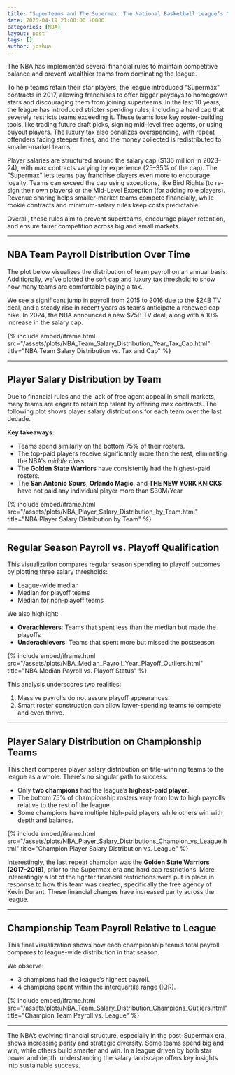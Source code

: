 ```yaml
---
title: "Superteams and The Supermax: The National Basketball League’s Money Game"
date: 2025-04-19 21:00:00 +0000
categories: [NBA]
layout: post
tags: []
author: joshua
---
```


The NBA has implemented several financial rules to maintain competitive balance and prevent wealthier teams from dominating the league. 

To help teams retain their star players, the league introduced "Supermax" contracts in 2017, allowing franchises to offer bigger paydays to homegrown stars and discouraging them from joining superteams. In the last 10 years, the league has introduced stricter spending rules, including a hard cap that severely restricts teams exceeding it. These teams lose key roster-building tools, like trading future draft picks, signing mid-level free agents, or using buyout players. The luxury tax also penalizes overspending, with repeat offenders facing steeper fines, and the money collected is redistributed to smaller-market teams.

Player salaries are structured around the salary cap ($136 million in 2023–24), with max contracts varying by experience (25–35% of the cap). The "Supermax" lets teams pay franchise players even more to encourage loyalty. Teams can exceed the cap using exceptions, like Bird Rights (to re-sign their own players) or the Mid-Level Exception (for adding role players). Revenue sharing helps smaller-market teams compete financially, while rookie contracts and minimum-salary rules keep costs predictable.

Overall, these rules aim to prevent superteams, encourage player retention, and ensure fairer competition across big and small markets.

---

## NBA Team Payroll Distribution Over Time

The plot below visualizes the distribution of team payroll on an annual basis. Additionally, we’ve plotted the soft cap and luxury tax threshold to show how many teams are comfortable paying a tax.

We see a significant jump in payroll from 2015 to 2016 due to the $24B TV deal, and a steady rise in recent years as teams anticipate a renewed cap hike. In 2024, the NBA announced a new $75B TV deal, along with a 10% increase in the salary cap.

{% include embed/iframe.html 
  src="/assets/plots/NBA_Team_Salary_Distribution_Year_Tax_Cap.html" 
  title="NBA Team Salary Distribution vs. Tax and Cap" 
%}

---

## Player Salary Distribution by Team

Due to financial rules and the lack of free agent appeal in small markets, many teams are eager to retain top talent by offering max contracts. The following plot shows player salary distributions for each team over the last decade.

**Key takeaways:**
- Teams spend similarly on the bottom 75% of their rosters.
- The top-paid players receive significantly more than the rest, eliminating the NBA's _middle class_
- The **Golden State Warriors** have consistently had the highest-paid rosters.
- The **San Antonio Spurs**, **Orlando Magic**, and **THE NEW YORK KNICKS** have not paid any individual player more than $30M/Year

{% include embed/iframe.html 
  src="/assets/plots/NBA_Player_Salary_Distribution_by_Team.html" 
  title="NBA Player Salary Distribution by Team" 
%}


---

## Regular Season Payroll vs. Playoff Qualification

This visualization compares regular season spending to playoff outcomes by plotting three salary thresholds:
- League-wide median
- Median for playoff teams
- Median for non-playoff teams

We also highlight:
- **Overachievers**: Teams that spent less than the median but made the playoffs
- **Underachievers**: Teams that spent more but missed the postseason

{% include embed/iframe.html 
  src="/assets/plots/NBA_Median_Payroll_Year_Playoff_Outliers.html" 
  title="NBA Median Payroll vs. Playoff Status" 
%}


This analysis underscores two realities:
1. Massive payrolls do not assure playoff appearances.
2. Smart roster construction can allow lower-spending teams to compete and even thrive.

---

## Player Salary Distribution on Championship Teams

This chart compares player salary distribution on title-winning teams to the league as a whole. There's no singular path to success:
- Only **two champions** had the league’s **highest-paid player**.
- The bottom 75% of championship rosters vary from low to high payrolls relative to the rest of the league.
- Some champions have multiple high-paid players while others win with depth and balance.

{% include embed/iframe.html 
  src="/assets/plots/NBA_Player_Salary_Distributions_Champion_vs_League.html" 
  title="Champion Player Salary Distribution vs. League" 
%}


Interestingly, the last repeat champion was the **Golden State Warriors (2017–2018)**, prior to the Supermax-era and hard cap restrictions. More interestingly a lot of the tighter financial restrictions were put in place in response to how this team was created, specifically the free agency of Kevin Durant.
These financial changes have increased parity across the league.

---

## Championship Team Payroll Relative to League

This final visualization shows how each championship team’s total payroll compares to league-wide distribution in that season. 

We observe:
- 3 champions had the league’s highest payroll.
- 4 champions spent within the interquartile range (IQR).


{% include embed/iframe.html 
  src="/assets/plots/NBA_Team_Salary_Distribution_Champions_Outliers.html" 
  title="Champion Team Payroll vs. League" 
%}

---

The NBA’s evolving financial structure, especially in the post-Supermax era, shows increasing parity and strategic diversity. Some teams spend big and win, while others build smarter and win. In a league driven by both star power and depth, understanding the salary landscape offers key insights into sustainable success.
